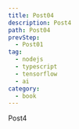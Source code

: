 ```yaml
---
title: Post04
description: Post4
path: Post04
prevStep:
  - Post01
tag:
  - nodejs
  - typescript
  - tensorflow
  - ai
category:
  - book
---
```


Post4
